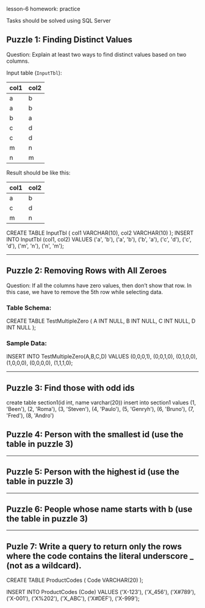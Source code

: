 lesson-6 homework: practice

Tasks should be solved using SQL Server

## Puzzle 1: Finding Distinct Values
Question: Explain at least two ways to find distinct values based on two columns.

Input table (`InputTbl`):

| col1 | col2 |
|------|------|
| a    | b    |
| a    | b    |
| b    | a    |
| c    | d    |
| c    | d    |
| m    | n    |
| n    | m    |

Result should be like this:

| col1 | col2 |
|------|------|
| a    | b    |
| c    | d    |
| m    | n    |

CREATE TABLE InputTbl (
    col1 VARCHAR(10),
    col2 VARCHAR(10)
);
    INSERT INTO InputTbl (col1, col2) VALUES 
('a', 'b'),
('a', 'b'),
('b', 'a'),
('c', 'd'),
('c', 'd'),
('m', 'n'),
('n', 'm');


---

## Puzzle 2: Removing Rows with All Zeroes
Question: If all the columns have zero values, then don’t show that row. In this case, we have to remove the 5th row while selecting data.

### Table Schema:
CREATE TABLE TestMultipleZero (
    A INT NULL,
    B INT NULL,
    C INT NULL,
    D INT NULL
);

### Sample Data:
INSERT INTO TestMultipleZero(A,B,C,D)
VALUES 
    (0,0,0,1),
    (0,0,1,0),
    (0,1,0,0),
    (1,0,0,0),
    (0,0,0,0),
    (1,1,1,0);

---

## Puzzle 3: Find those with odd ids

create table section1(id int, name varchar(20))
insert into section1 values (1, 'Been'),
       (2, 'Roma'),
       (3, 'Steven'),
       (4, 'Paulo'),
       (5, 'Genryh'),
       (6, 'Bruno'),
       (7, 'Fred'),
       (8, 'Andro')

## Puzzle 4: Person with the smallest id (use the table in puzzle 3)

---

## Puzzle 5: Person with the highest id (use the table in puzzle 3)

---

## Puzzle 6: People whose name starts with b (use the table in puzzle 3)

---

## Puzle 7: Write a query to return only the rows where the code contains the literal underscore _ (not as a wildcard).

CREATE TABLE ProductCodes (
    Code VARCHAR(20)
);

INSERT INTO ProductCodes (Code) VALUES
('X-123'),
('X_456'),
('X#789'),
('X-001'),
('X%202'),
('X_ABC'),
('X#DEF'),
('X-999');

